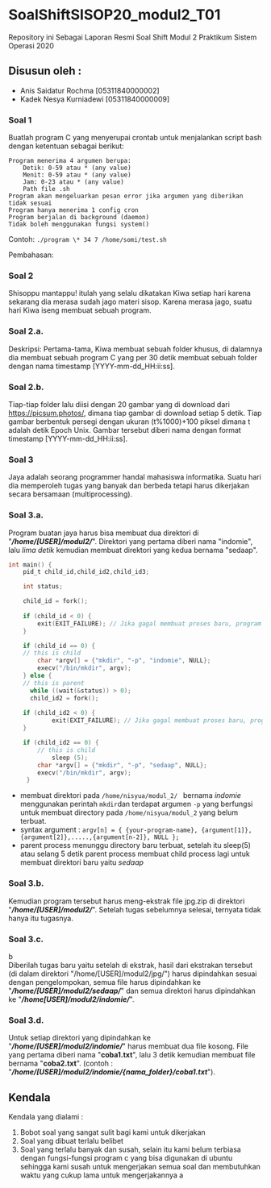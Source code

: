 # SoalShiftSISOP20_modul2_T01

Repository ini Sebagai Laporan Resmi Soal Shift Modul 2 Praktikum Sistem Operasi 2020

## Disusun oleh : 

  - Anis Saidatur Rochma    [05311840000002]
  - Kadek Nesya Kurniadewi  [05311840000009]

### Soal 1

Buatlah program C yang menyerupai crontab untuk menjalankan script bash dengan ketentuan sebagai berikut:

    Program menerima 4 argumen berupa:
        Detik: 0-59 atau * (any value)
        Menit: 0-59 atau * (any value)
        Jam: 0-23 atau * (any value)
        Path file .sh
    Program akan mengeluarkan pesan error jika argumen yang diberikan tidak sesuai
    Program hanya menerima 1 config cron
    Program berjalan di background (daemon)
    Tidak boleh menggunakan fungsi system()

Contoh: `./program \* 34 7 /home/somi/test.sh`

Pembahasan:

### Soal 2

Shisoppu mantappu! itulah yang selalu dikatakan Kiwa setiap hari karena sekarang dia merasa sudah jago materi sisop. Karena merasa jago, suatu hari Kiwa iseng membuat sebuah program.

### Soal 2.a.

Deskripsi:
Pertama-tama, Kiwa membuat sebuah folder khusus, di dalamnya dia membuat sebuah program C yang per 30 detik membuat sebuah folder dengan nama timestamp [YYYY-mm-dd_HH:ii:ss].

### Soal 2.b.

Tiap-tiap folder lalu diisi dengan 20 gambar yang di download dari https://picsum.photos/, dimana tiap gambar di download setiap 5 detik. Tiap gambar berbentuk persegi dengan ukuran (t%1000)+100 piksel dimana t adalah detik Epoch Unix. Gambar tersebut diberi nama dengan format timestamp [YYYY-mm-dd_HH:ii:ss].


### Soal 3

Jaya adalah seorang programmer handal mahasiswa informatika. Suatu hari dia memperoleh tugas yang banyak dan berbeda tetapi harus dikerjakan secara bersamaan (multiprocessing).

### Soal 3.a.

Program buatan jaya harus bisa membuat dua direktori di "***/home/[USER]/modul2/***". Direktori yang pertama diberi nama "indomie", lalu *lima detik* kemudian membuat direktori yang kedua bernama "sedaap".


```C	
int main() {
	pid_t child_id,child_id2,child_id3;

	int status;

	child_id = fork();
  
	if (child_id < 0) {
		exit(EXIT_FAILURE); // Jika gagal membuat proses baru, program akan berhenti
	}

	if (child_id == 0) {
	// this is child
		char *argv[] = {"mkdir", "-p", "indomie", NULL};
		execv("/bin/mkdir", argv);
	} else {
	// this is parent
	  while ((wait(&status)) > 0);
	  child_id2 = fork();
  
	if (child_id2 < 0) {
    		exit(EXIT_FAILURE); // Jika gagal membuat proses baru, program akan berhenti
 	}

 	if (child_id2 == 0) {
    	// this is child
    		sleep (5);
		char *argv[] = {"mkdir", "-p", "sedaap", NULL};
		execv("/bin/mkdir", argv);
 	 } 
```
* membuat direktori pada `/home/nisyua/modul_2/ ` bernama *indomie* menggunakan perintah `mkdir`dan terdapat argumen `-p` yang berfungsi untuk membuat directory pada `/home/nisyua/modul_2` yang belum terbuat.
* syntax argument : `argv[n] = { {your-program-name}, {argument[1]}, {argument[2]},.....,{argument[n-2]}, NULL };`
* parent process menunggu directory baru terbuat, setelah itu sleep(5) atau selang 5 detik parent process membuat child process lagi untuk membuat direktori baru yaitu *sedaap*


### Soal 3.b.

Kemudian program tersebut harus meng-ekstrak file jpg.zip di direktori "***/home/[USER]/modul2/***". Setelah tugas sebelumnya selesai, ternyata tidak hanya itu tugasnya.

### Soal 3.c.
b  
Diberilah tugas baru yaitu setelah di ekstrak, hasil dari ekstrakan tersebut (di dalam direktori "/home/[USER]/modul2/jpg/") harus dipindahkan sesuai dengan pengelompokan, semua file harus dipindahkan ke "***/home/[USER]/modul2/sedaap/***" dan semua direktori harus dipindahkan ke "***/home[USER]/modul2/indomie/***".

### Soal 3.d.

Untuk setiap direktori yang dipindahkan ke "***/home/[USER]/modul2/indomie/***" harus membuat dua file kosong. File yang pertama diberi nama "**coba1.txt**", lalu 3 detik kemudian membuat file bernama "**coba2.txt**". (contoh : "***/home/[USER]/modul2/indomie/{nama_folder}/coba1.txt***").

## Kendala 

Kendala yang dialami :
1. Bobot soal yang sangat sulit bagi kami untuk dikerjakan
2. Soal yang dibuat terlalu belibet
3. Soal yang terlalu banyak dan susah, selain itu kami belum terbiasa dengan fungsi-fungsi program c yang bisa digunakan di ubuntu sehingga kami susah untuk mengerjakan semua soal dan membutuhkan waktu yang cukup lama untuk mengerjakannya
a
